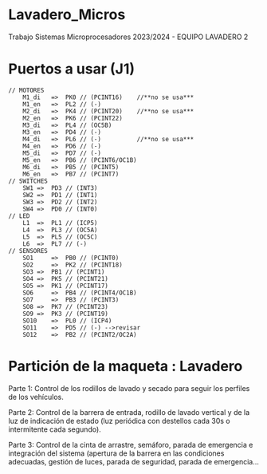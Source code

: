 # Lavadero_Micros
Trabajo Sistemas Microprocesadores 2023/2024 - EQUIPO LAVADERO 2
# Puertos a usar (J1)
	// MOTORES
		M1_di	=>	PK0 // (PCINT16)	//**no se usa***
		M1_en	=>	PL2 // (-)  
		M2_di	=>	PK4 // (PCINT20)	//**no se usa***
		M2_en	=>	PK6 // (PCINT22)
		M3_di	=>	PL4 // (OC5B)
  		M3_en	=>	PD4 // (-)
		M4_di	=>	PL6 // (-)  		//**no se usa***
		M4_en	=>	PD6 // (-)
		M5_di	=>	PD7 // (-)
		M5_en	=>	PB6 // (PCINT6/OC1B)
		M6_di	=>	PB5 // (PCINT5)
		M6_en	=>	PB7 // (PCINT7)
	// SWITCHES
		SW1	=>	PD3 // (INT3)
		SW2	=>	PD1 // (INT1)
		SW3	=>	PD2 // (INT2)
		SW4	=>	PD0 // (INT0)
	// LED
		L1 	=>	PL1 // (ICP5)
		L4 	=>	PL3 // (OC5A)	
		L5 	=>	PL5 // (OC5C)	
		L6 	=>	PL7 // (-)
	// SENSORES	
		SO1 	=>	PB0 // (PCINT0)
		SO2 	=>	PK2 // (PCINT18)
 		SO3	=>	PB1 // (PCINT1)
		SO4	=>	PK5 // (PCINT21)
		SO5	=>	PK1 // (PCINT17)
		SO6 	=>	PB4 // (PCINT4/OC1B)
		SO7 	=>	PB3 // (PCINT3)
		SO8	=>	PK7 // (PCINT23)
		SO9	=>	PK3 // (PCINT19)
		SO10 	=>	PL0 // (ICP4)
		SO11 	=>	PD5 // (-) -->revisar
		SO12 	=>	PB2 // (PCINT2/OC2A)
  
# Partición de la maqueta : Lavadero
Parte 1: Control de los rodillos de lavado y secado para seguir los perfiles de los vehículos.

Parte 2: Control de la barrera de entrada, rodillo de lavado vertical y de la luz de indicación de estado (luz periódica con destellos cada 30s o intermitente cada segundo).

Parte 3: Control de la cinta de arrastre, semáforo, parada de emergencia e integración del sistema (apertura de la barrera en las condiciones adecuadas, gestión de luces, parada de seguridad, parada de emergencia…
